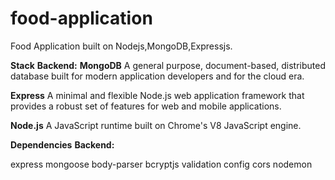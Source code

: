 # food-application
Food Application built on Nodejs,MongoDB,Expressjs.

<b>Stack</b>
<b>Backend:</b>
<b>MongoDB</b> A general purpose, document-based, distributed database built for modern application developers and for the cloud era.

<b>Express</b> A minimal and flexible Node.js web application framework that provides a robust set of features for web and mobile applications.

<b>Node.js</b> A JavaScript runtime built on Chrome's V8 JavaScript engine.


<b>Dependencies</b>
<b>Backend:</b>

express
mongoose
body-parser
bcryptjs
validation
config
cors
nodemon
